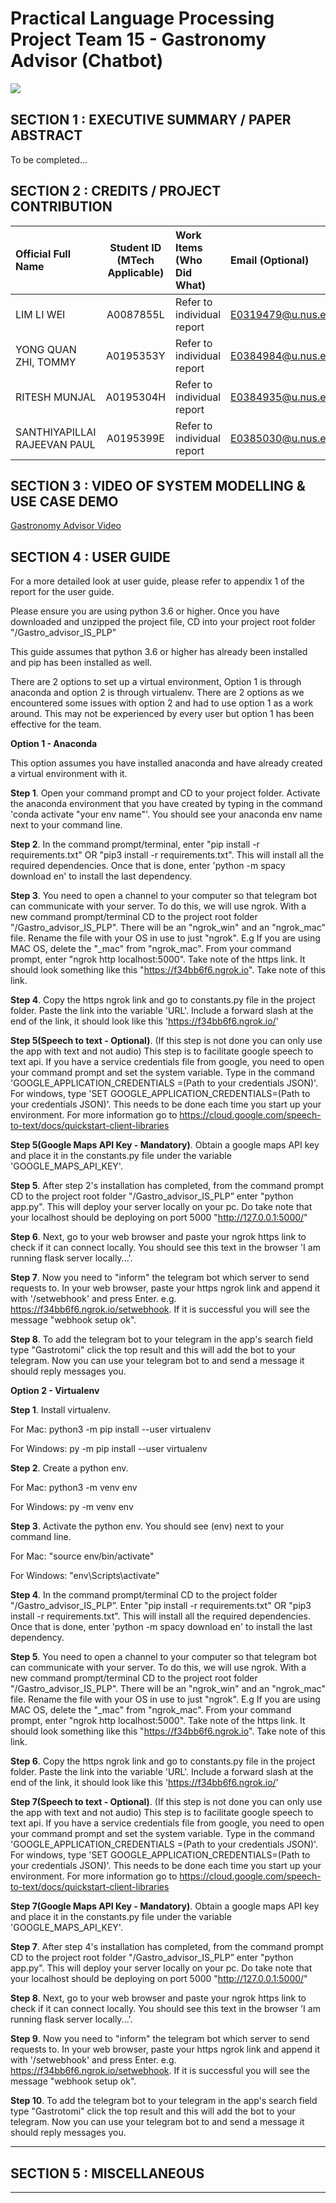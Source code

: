 ﻿# Practical Language Processing Project Team 15 - Gastronomy Advisor (Chatbot)
<img src="Images/chatbot.png"
     style="float: left; margin-right: 0px;" />

<br>

## SECTION 1 : EXECUTIVE SUMMARY / PAPER ABSTRACT

To be completed...

## SECTION 2 : CREDITS / PROJECT CONTRIBUTION

| Official Full Name  | Student ID (MTech Applicable)  | Work Items (Who Did What) | Email (Optional) |
| :------------ |:---------------:| :-----| :-----|
| LIM LI WEI | A0087855L | Refer to individual report | E0319479@u.nus.edu |
| YONG QUAN ZHI, TOMMY | A0195353Y | Refer to individual report | E0384984@u.nus.edu |
| RITESH MUNJAL | A0195304H | Refer to individual report | E0384935@u.nus.edu |
| SANTHIYAPILLAI RAJEEVAN PAUL | A0195399E | Refer to individual report | E0385030@u.nus.edu |

## SECTION 3 : VIDEO OF SYSTEM MODELLING & USE CASE DEMO

[Gastronomy Advisor Video](https://youtu.be/Afgkgj_ujHo)

## SECTION 4 : USER GUIDE
For a more detailed look at user guide, please refer to appendix 1 of the report for the user guide. 

Please ensure you are using python 3.6 or higher.
Once you have downloaded and unzipped the project file, CD into your project root folder "<your-file-path>/Gastro_advisor_IS_PLP"

This guide assumes that python 3.6 or higher has already been installed and pip has been installed as well.

There are 2 options to set up a virtual environment, Option 1 is through anaconda and option 2 is through virtualenv.  There are 2 options as we encountered some issues with option 2 and had to use option 1 as a work around. This may not be experienced by every user but option 1 has been effective for the team.

**Option 1 - Anaconda**

This option assumes you have installed anaconda and have already created a virtual environment with it.

**Step 1**. Open your command prompt and CD to your project folder. Activate the anaconda environment that you have created by typing in the command 'conda activate "your env name"'. You should see your anaconda env name next to your command line.

**Step 2**. In the command prompt/terminal, enter "pip install -r requirements.txt" OR "pip3 install -r requirements.txt".  This will install all the required dependencies. Once that is done, enter 'python -m spacy download en' to install the last dependency.

**Step 3**. You need to open a channel to your computer so that telegram bot can communicate with your server. To do this, we will use ngrok. With a new command prompt/terminal CD to the project root folder "<your-file-path>/Gastro_advisor_IS_PLP". There will be an "ngrok_win" and an "ngrok_mac" file. Rename the file with your OS in use to just "ngrok". E.g If you are using MAC OS, delete the "_mac" from "ngrok_mac".
From your command prompt, enter "ngrok http localhost:5000".
Take note of the https link. It should look something like this "https://f34bb6f6.ngrok.io". Take note of this link.

**Step 4**. Copy the https ngrok link and go to constants.py file in the project folder. Paste the link into the variable 'URL'. Include a forward slash at the end of the link, it should look like this 'https://f34bb6f6.ngrok.io/'

**Step 5(Speech to text - Optional)**. (If this step is not done you can only use the app with text and not audio) This step is to facilitate google speech to text api. If you have a service credentials file from google, you need to open your command prompt and set the system variable. Type in the command 'GOOGLE_APPLICATION_CREDENTIALS =(Path to your credentials JSON)'. For windows, type 'SET GOOGLE_APPLICATION_CREDENTIALS=(Path to your credentials JSON)'. This needs to be done each time you start up your environment. For more information go to https://cloud.google.com/speech-to-text/docs/quickstart-client-libraries

**Step 5(Google Maps API Key - Mandatory)**. Obtain a google maps API key and place it in the constants.py file under the variable 'GOOGLE_MAPS_API_KEY'.

**Step 5**. After step 2's installation has completed, from the command prompt CD to the project root folder "<your-file-path>/Gastro_advisor_IS_PLP” enter "python app.py". This will deploy your server locally on your pc. Do take note that your localhost should be deploying on port 5000 "http://127.0.0.1:5000/"

**Step 6**. Next, go to your web browser and paste your ngrok https link to check if it can connect locally. You should see this text in the browser 'I am running flask server locally...'.

**Step 7**. Now you need to "inform" the telegram bot which server to send requests to. In your web browser, paste your https ngrok link and append it with '/setwebhook' and press Enter. e.g. https://f34bb6f6.ngrok.io/setwebhook. If it is successful you will see the message "webhook setup ok".

**Step 8**. To add the telegram bot to your telegram in the app's search field type "Gastrotomi" click the top result and this will add the bot to your telegram. Now you can use your telegram bot to and send a message it should reply messages you.

**Option 2 - Virtualenv**

**Step 1**. Install virtualenv.

For Mac: python3 -m pip install --user virtualenv

For Windows: py -m pip install --user virtualenv

**Step 2**. Create a python env.

For Mac: python3 -m venv env

For Windows: py -m venv env

**Step 3**. Activate the python env. You should see (env) next to your command line.

For Mac: "source env/bin/activate"

For Windows: "env\Scripts\activate"

**Step 4**. In the command prompt/terminal CD to the project folder "<your-file-path>/Gastro_advisor_IS_PLP”. Enter "pip install -r requirements.txt" OR "pip3 install -r requirements.txt".  This will install all the required dependencies. Once that is done, enter 'python -m spacy download en' to install the last dependency.

**Step 5**. You need to open a channel to your computer so that telegram bot can communicate with your server. To do this, we will use ngrok. With a new command prompt/terminal CD to the project root folder "<your-file-path>/Gastro_advisor_IS_PLP". There will be an "ngrok_win" and an "ngrok_mac" file. Rename the file with your OS in use to just "ngrok". E.g If you are using MAC OS, delete the "_mac" from "ngrok_mac".
From your command prompt, enter "ngrok http localhost:5000".
Take note of the https link. It should look something like this "https://f34bb6f6.ngrok.io". Take note of this link.

**Step 6**. Copy the https ngrok link and go to constants.py file in the project folder. Paste the link into the variable 'URL'. Include a forward slash at the end of the link, it should look like this 'https://f34bb6f6.ngrok.io/'

**Step 7(Speech to text - Optional)**. (If this step is not done you can only use the app with text and not audio) This step is to facilitate google speech to text api. If you have a service credentials file from google, you need to open your command prompt and set the system variable. Type in the command 'GOOGLE_APPLICATION_CREDENTIALS =(Path to your credentials JSON)'. For windows, type 'SET GOOGLE_APPLICATION_CREDENTIALS=(Path to your credentials JSON)'. This needs to be done each time you start up your environment. For more information go to https://cloud.google.com/speech-to-text/docs/quickstart-client-libraries

**Step 7(Google Maps API Key - Mandatory)**. Obtain a google maps API key and place it in the constants.py file under the variable 'GOOGLE_MAPS_API_KEY'.

**Step 7**. After step 4's installation has completed, from the command prompt CD to the project root folder "<your-file-path>/Gastro_advisor_IS_PLP” enter "python app.py". This will deploy your server locally on your pc. Do take note that your localhost should be deploying on port 5000 "http://127.0.0.1:5000/"

**Step 8**. Next, go to your web browser and paste your ngrok https link to check if it can connect locally. You should see this text in the browser 'I am running flask server locally...'.

**Step 9**. Now you need to "inform" the telegram bot which server to send requests to. In your web browser, paste your https ngrok link and append it with '/setwebhook' and press Enter. e.g. https://f34bb6f6.ngrok.io/setwebhook. If it is successful you will see the message "webhook setup ok".

**Step 10**. To add the telegram bot to your telegram in the app's search field type "Gastrotomi" click the top result and this will add the bot to your telegram. Now you can use your telegram bot to and send a message it should reply messages you.

-----------------------------------------------------------------------------------------------------

## SECTION 5 : MISCELLANEOUS

-----
